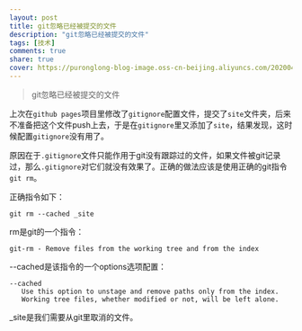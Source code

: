 ```yaml
---
layout: post
title: git忽略已经被提交的文件
description: "git忽略已经被提交的文件"
tags: [技术]
comments: true
share: true
cover: https://puronglong-blog-image.oss-cn-beijing.aliyuncs.com/20200420162013.png
---
```


> git忽略已经被提交的文件

上次在```github pages```项目里修改了```gitignore```配置文件，提交了```site```文件夹，后来不准备把这个文件push上去，于是在```gitignore```里又添加了```site```，结果发现，这时候配置```gitignore```没有用了。

原因在于```.gitignore```文件只能作用于git没有跟踪过的文件，如果文件被git记录过，那么```.gitignore```对它们就没有效果了。正确的做法应该是使用正确的git指令```git rm```。

<!-- more -->

正确指令如下：

```text
git rm --cached _site
```

rm是git的一个指令：

```text
git-rm - Remove files from the working tree and from the index
```

--cached是该指令的一个options选项配置：

```text
--cached
   Use this option to unstage and remove paths only from the index.
   Working tree files, whether modified or not, will be left alone.
```

_site是我们需要从git里取消的文件。


